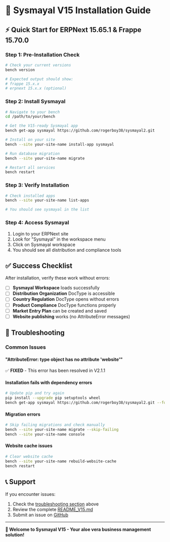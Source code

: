 # 🚀 Sysmayal V15 Installation Guide

## ⚡ Quick Start for ERPNext 15.65.1 & Frappe 15.70.0

### **Step 1: Pre-Installation Check**
```bash
# Check your current versions
bench version

# Expected output should show:
# frappe 15.x.x
# erpnext 15.x.x (optional)
```

### **Step 2: Install Sysmayal**
```bash
# Navigate to your bench
cd /path/to/your/bench

# Get the V15-ready Sysmayal app
bench get-app sysmayal https://github.com/rogerboy38/sysmayal2.git

# Install on your site
bench --site your-site-name install-app sysmayal

# Run database migration
bench --site your-site-name migrate

# Restart all services
bench restart
```

### **Step 3: Verify Installation**
```bash
# Check installed apps
bench --site your-site-name list-apps

# You should see sysmayal in the list
```

### **Step 4: Access Sysmayal**
1. Login to your ERPNext site
2. Look for "Sysmayal" in the workspace menu
3. Click on Sysmayal workspace
4. You should see all distribution and compliance tools

## ✅ **Success Checklist**

After installation, verify these work without errors:

- [ ] **Sysmayal Workspace** loads successfully
- [ ] **Distribution Organization** DocType is accessible
- [ ] **Country Regulation** DocType opens without errors
- [ ] **Product Compliance** DocType functions properly
- [ ] **Market Entry Plan** can be created and saved
- [ ] **Website publishing** works (no AttributeError messages)

## 🔧 **Troubleshooting**

### **Common Issues**

#### **"AttributeError: type object has no attribute 'website'"**
✅ **FIXED** - This error has been resolved in V2.1.1

#### **Installation fails with dependency errors**
```bash
# Update pip and try again
pip install --upgrade pip setuptools wheel
bench get-app sysmayal https://github.com/rogerboy38/sysmayal2.git --force
```

#### **Migration errors**
```bash
# Skip failing migrations and check manually
bench --site your-site-name migrate --skip-failing
bench --site your-site-name console
```

#### **Website cache issues**
```bash
# Clear website cache
bench --site your-site-name rebuild-website-cache
bench restart
```

## 📞 **Support**

If you encounter issues:
1. Check the [troubleshooting section](#troubleshooting) above
2. Review the complete [README_V15.md](README_V15.md)
3. Submit an issue on [GitHub](https://github.com/rogerboy38/sysmayal2/issues)

---

**🎉 Welcome to Sysmayal V15 - Your aloe vera business management solution!**
